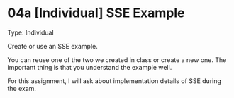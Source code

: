 # 04a [Individual] SSE Example

Type: Individual

Create or use an SSE example.

You can reuse one of the two we created in class or create a new one. The important thing is that you understand the example well.

For this assignment, I will ask about implementation details of SSE during the exam.
